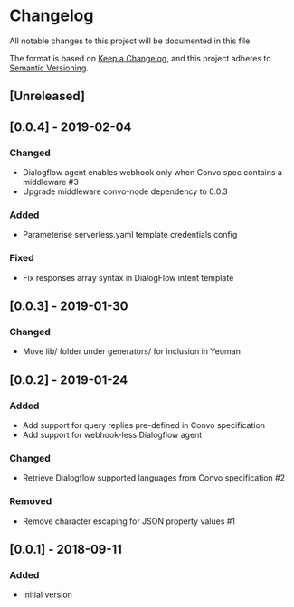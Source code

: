 # Changelog
All notable changes to this project will be documented in this file.

The format is based on [Keep a Changelog](https://keepachangelog.com/en/1.0.0/),
and this project adheres to [Semantic Versioning](https://semver.org/spec/v2.0.0.html).

## [Unreleased]

## [0.0.4] - 2019-02-04

### Changed
- Dialogflow agent enables webhook only when Convo spec contains a middleware #3
- Upgrade middleware convo-node dependency to 0.0.3

### Added
- Parameterise serverless.yaml template credentials config

### Fixed
- Fix responses array syntax in DialogFlow intent template

## [0.0.3] - 2019-01-30

### Changed
- Move lib/ folder under generators/ for inclusion in Yeoman

## [0.0.2] - 2019-01-24

### Added
- Add support for query replies pre-defined in Convo specification
- Add support for webhook-less Dialogflow agent

### Changed
- Retrieve Dialogflow supported languages from Convo specification #2

### Removed
- Remove character escaping for JSON property values #1

## [0.0.1] - 2018-09-11

### Added
- Initial version
